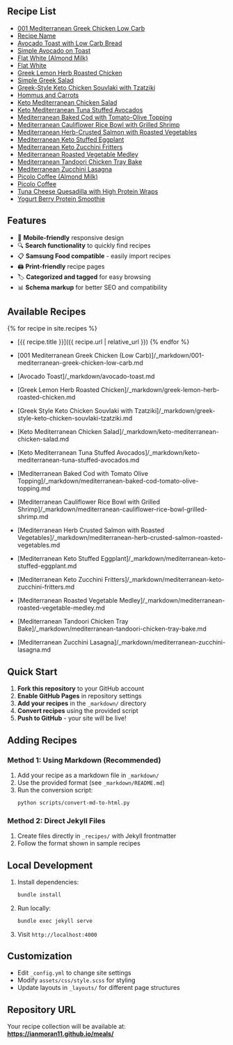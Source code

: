 ## Recipe List
- [001 Mediterranean Greek Chicken Low Carb](/meals/recipes/001-mediterranean-greek-chicken-low-carb)
- [Recipe Name](/meals/recipes/README)
- [Avocado Toast with Low Carb Bread](/meals/recipes/avocado-toast-low-carb)
- [Simple Avocado on Toast](/meals/recipes/avocado-toast)
- [Flat White (Almond Milk)](/meals/recipes/flat-white-almond-milk)
- [Flat White](/meals/recipes/flat-white)
- [Greek Lemon Herb Roasted Chicken](/meals/recipes/greek-lemon-herb-roasted-chicken)
- [Simple Greek Salad](/meals/recipes/greek-salad)
- [Greek-Style Keto Chicken Souvlaki with Tzatziki](/meals/recipes/greek-style-keto-chicken-souvlaki-tzatziki)
- [Hommus and Carrots](/meals/recipes/hommus-carrots)
- [Keto Mediterranean Chicken Salad](/meals/recipes/keto-mediterranean-chicken-salad)
- [Keto Mediterranean Tuna Stuffed Avocados](/meals/recipes/keto-mediterranean-tuna-stuffed-avocados)
- [Mediterranean Baked Cod with Tomato-Olive Topping](/meals/recipes/mediterranean-baked-cod-tomato-olive-topping)
- [Mediterranean Cauliflower Rice Bowl with Grilled Shrimp](/meals/recipes/mediterranean-cauliflower-rice-bowl-grilled-shrimp)
- [Mediterranean Herb-Crusted Salmon with Roasted Vegetables](/meals/recipes/mediterranean-herb-crusted-salmon-roasted-vegetables)
- [Mediterranean Keto Stuffed Eggplant](/meals/recipes/mediterranean-keto-stuffed-eggplant)
- [Mediterranean Keto Zucchini Fritters](/meals/recipes/mediterranean-keto-zucchini-fritters)
- [Mediterranean Roasted Vegetable Medley](/meals/recipes/mediterranean-roasted-vegetable-medley)
- [Mediterranean Tandoori Chicken Tray Bake](/meals/recipes/mediterranean-tandoori-chicken-tray-bake)
- [Mediterranean Zucchini Lasagna](/meals/recipes/mediterranean-zucchini-lasagna)
- [Picolo Coffee (Almond Milk)](/meals/recipes/picolo-coffee-almond-milk)
- [Picolo Coffee](/meals/recipes/picolo-coffee)
- [Tuna Cheese Quesadilla with High Protein Wraps](/meals/recipes/tuna-cheese-quesadilla-high-protein)
- [Yogurt Berry Protein Smoothie](/meals/recipes/yogurt-berry-protein-smoothie)
## Features

- 📱 **Mobile-friendly** responsive design
- 🔍 **Search functionality** to quickly find recipes
- 📋 **Samsung Food compatible** - easily import recipes
- 🖨️ **Print-friendly** recipe pages
- 🏷️ **Categorized and tagged** for easy browsing
- 📊 **Schema markup** for better SEO and compatibility

## Available Recipes

{% for recipe in site.recipes %}
- [{{ recipe.title }}]({{ recipe.url | relative_url }})
{% endfor %}

- [001 Mediterranean Greek Chicken (Low Carb)]/_markdown/001-mediterranean-greek-chicken-low-carb.md
- [Avocado Toast]/_markdown/avocado-toast.md
- [Greek Lemon Herb Roasted Chicken]/_markdown/greek-lemon-herb-roasted-chicken.md
- [Greek Style Keto Chicken Souvlaki with Tzatziki]/_markdown/greek-style-keto-chicken-souvlaki-tzatziki.md
- [Keto Mediterranean Chicken Salad]/_markdown/keto-mediterranean-chicken-salad.md
- [Keto Mediterranean Tuna Stuffed Avocados]/_markdown/keto-mediterranean-tuna-stuffed-avocados.md
- [Mediterranean Baked Cod with Tomato Olive Topping]/_markdown/mediterranean-baked-cod-tomato-olive-topping.md
- [Mediterranean Cauliflower Rice Bowl with Grilled Shrimp]/_markdown/mediterranean-cauliflower-rice-bowl-grilled-shrimp.md
- [Mediterranean Herb Crusted Salmon with Roasted Vegetables]/_markdown/mediterranean-herb-crusted-salmon-roasted-vegetables.md
- [Mediterranean Keto Stuffed Eggplant]/_markdown/mediterranean-keto-stuffed-eggplant.md
- [Mediterranean Keto Zucchini Fritters]/_markdown/mediterranean-keto-zucchini-fritters.md
- [Mediterranean Roasted Vegetable Medley]/_markdown/mediterranean-roasted-vegetable-medley.md
- [Mediterranean Tandoori Chicken Tray Bake]/_markdown/mediterranean-tandoori-chicken-tray-bake.md
- [Mediterranean Zucchini Lasagna]/_markdown/mediterranean-zucchini-lasagna.md

## Quick Start

1. **Fork this repository** to your GitHub account
2. **Enable GitHub Pages** in repository settings
3. **Add your recipes** in the `_markdown/` directory
4. **Convert recipes** using the provided script
5. **Push to GitHub** - your site will be live!

## Adding Recipes

### Method 1: Using Markdown (Recommended)

1. Add your recipe as a markdown file in `_markdown/`
2. Use the provided format (see `_markdown/README.md`)
3. Run the conversion script:
   ```bash
   python scripts/convert-md-to-html.py
   ```

### Method 2: Direct Jekyll Files

1. Create files directly in `_recipes/` with Jekyll frontmatter
2. Follow the format shown in sample recipes

## Local Development

1. Install dependencies:
   ```bash
   bundle install
   ```

2. Run locally:
   ```bash
   bundle exec jekyll serve
   ```

3. Visit `http://localhost:4000`

## Customization

- Edit `_config.yml` to change site settings
- Modify `assets/css/style.scss` for styling
- Update layouts in `_layouts/` for different page structures

## Repository URL
Your recipe collection will be available at: **https://ianmoran11.github.io/meals/**
